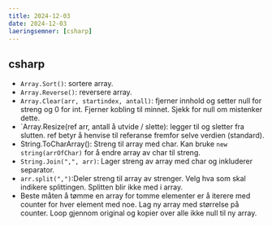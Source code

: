 ```yaml
---
title: 2024-12-03
date: 2024-12-03
laeringsemner: [csharp]
---
```

## csharp
- `Array.Sort()`: sortere array.
- `Array.Reverse()`: reversere array.
- `Array.Clear(arr, startindex, antall)`: fjerner innhold og setter null for streng og 0 for int. Fjerner kobling til minnet. Sjekk for null om mistenker dette.
- `Array.Resize(ref arr, antall å utvide / slette): legger til og sletter fra slutten. ref betyr å henvise til referanse fremfor selve verdien (standard).
- String.ToCharArray(): Streng til array med char. Kan bruke `new string(arrOfChar)` for å endre array av char til streng.
- `String.Join(",", arr)`: Lager streng av array med char og inkluderer separator.
- `arr.split(",")`:Deler streng til array av strenger. Velg hva som skal indikere splittingen. Splitten blir ikke med i array.
- Beste måten å tømme en array for tomme elementer er å iterere med counter for hver element med noe. Lag ny array med størrelse på counter. Loop gjennom original og kopier over alle ikke null til ny array.
